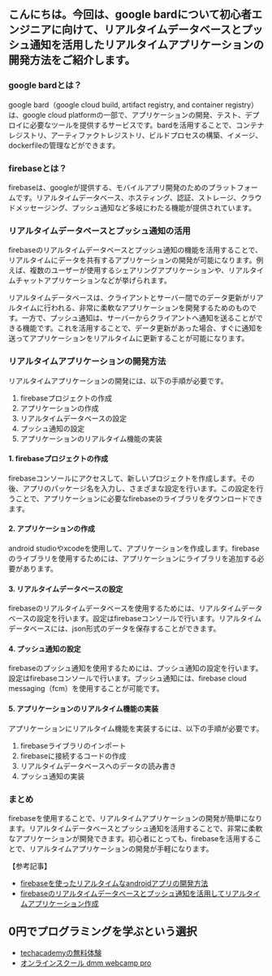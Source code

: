 <!--
title:   【起業家向け】google bardとfirebaseを連携して実現するリアルタイムアプリケーションの開発
tags:    Bard,Google,起業
id:      283c56b8e890ca742bff
private: false
-->


## こんにちは。今回は、google bardについて初心者エンジニアに向けて、リアルタイムデータベースとプッシュ通知を活用したリアルタイムアプリケーションの開発方法をご紹介します。

### google bardとは？

google bard（google cloud build, artifact registry, and container registry）は、google cloud platformの一部で、アプリケーションの開発、テスト、デプロイに必要なツールを提供するサービスです。bardを活用することで、コンテナレジストリ、アーティファクトレジストリ、ビルドプロセスの構築、イメージ、dockerfileの管理などができます。

### firebaseとは？

firebaseは、googleが提供する、モバイルアプリ開発のためのプラットフォームです。リアルタイムデータベース、ホスティング、認証、ストレージ、クラウドメッセージング、プッシュ通知など多岐にわたる機能が提供されています。

### リアルタイムデータベースとプッシュ通知の活用

firebaseのリアルタイムデータベースとプッシュ通知の機能を活用することで、リアルタイムにデータを共有するアプリケーションの開発が可能になります。例えば、複数のユーザーが使用するシェアリングアプリケーションや、リアルタイムチャットアプリケーションなどが挙げられます。

リアルタイムデータベースは、クライアントとサーバー間でのデータ更新がリアルタイムに行われる、非常に柔軟なアプリケーションを開発するためのものです。一方で、プッシュ通知は、サーバーからクライアントへ通知を送ることができる機能です。これを活用することで、データ更新があった場合、すぐに通知を送ってアプリケーションをリアルタイムに更新することが可能になります。

### リアルタイムアプリケーションの開発方法

リアルタイムアプリケーションの開発には、以下の手順が必要です。

1. firebaseプロジェクトの作成
2. アプリケーションの作成
3. リアルタイムデータベースの設定
4. プッシュ通知の設定
5. アプリケーションのリアルタイム機能の実装

#### 1. firebaseプロジェクトの作成

firebaseコンソールにアクセスして、新しいプロジェクトを作成します。その後、アプリのパッケージ名を入力し、さまざまな設定を行います。この設定を行うことで、アプリケーションに必要なfirebaseのライブラリをダウンロードできます。

#### 2. アプリケーションの作成

android studioやxcodeを使用して、アプリケーションを作成します。firebaseのライブラリを使用するためには、アプリケーションにライブラリを追加する必要があります。

#### 3. リアルタイムデータベースの設定

firebaseのリアルタイムデータベースを使用するためには、リアルタイムデータベースの設定を行います。設定はfirebaseコンソールで行います。リアルタイムデータベースには、json形式のデータを保存することができます。

#### 4. プッシュ通知の設定

firebaseのプッシュ通知を使用するためには、プッシュ通知の設定を行います。設定はfirebaseコンソールで行います。プッシュ通知には、firebase cloud messaging（fcm）を使用することが可能です。

#### 5. アプリケーションのリアルタイム機能の実装

アプリケーションにリアルタイム機能を実装するには、以下の手順が必要です。

1. firebaseライブラリのインポート
2. firebaseに接続するコードの作成
3. リアルタイムデータベースへのデータの読み書き
4. プッシュ通知の実装

### まとめ

firebaseを使用することで、リアルタイムアプリケーションの開発が簡単になります。リアルタイムデータベースとプッシュ通知を活用することで、非常に柔軟なアプリケーションが開発できます。初心者にとっても、firebaseを活用することで、リアルタイムアプリケーションの開発が手軽になります。

【参考記事】
- [firebaseを使ったリアルタイムなandroidアプリの開発方法](https://qiita.com/shigeru-yokochi/items/8ab1ba5b609d097aef8a)
- [firebaseのリアルタイムデータベースとプッシュ通知を活用してリアルタイムアプリケーション作成](https://www.appbrain.jp/blog/firebase-realtime-database-and-push-messaging-for-a-realtime-app/)

## 0円でプログラミングを学ぶという選択
- [techacademyの無料体験](//af.moshimo.com/af/c/click?a_id=2612475&amp;p_id=1555&amp;pc_id=2816&amp;pl_id=22706&amp;url=https%3a%2f%2ftechacademy.jp%2fhtmlcss-trial%3futm_source%3dmoshimo%26utm_medium%3daffiliate%26utm_campaign%3dtextad)
- [オンラインスクール dmm webcamp pro](//af.moshimo.com/af/c/click?a_id=2612482&amp;p_id=1363&amp;pc_id=2297&amp;pl_id=39999&amp;guid=on)
